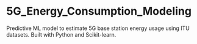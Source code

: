 # 5G_Energy_Consumption_Modeling
Predictive ML model to estimate 5G base station energy usage using ITU datasets. Built with Python and Scikit-learn.
